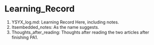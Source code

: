 # Learning_Record

1. YSYX_log.md: Learning Record Here, including notes.
2. Itsembedded_notes: As the name suggests.
3. Thoughts_after_reading: Thoughts after reading the two articles after finishing PA1.

